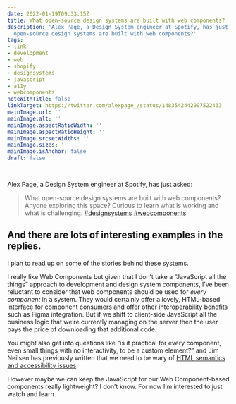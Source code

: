 ```yaml
---
date: 2022-01-19T09:33:15Z
title: What open-source design systems are built with web components?
description: 'Alex Page, a Design System engineer at Spotify, has just asked: What
  open-source design systems are built with web components?'
tags:
- link
- development
- web
- shopify
- designsystems
- javascript
- a11y
- webcomponents
noteWithTitle: false
linkTarget: https://twitter.com/alexpage_/status/1483542442997522433
mainImage.url: ''
mainImage.alt: ''
mainImage.aspectRatioWidth: ''
mainImage.aspectRatioHeight: ''
mainImage.srcsetWidths: ''
mainImage.sizes: ''
mainImage.isAnchor: false
draft: false

---
```

Alex Page, a Design System engineer at Spotify, has just asked:

> What open-source design systems are built with web components? Anyone exploring this space? Curious to learn what is working and what is challenging. [#designsystems](https://twitter.com/hashtag/designsystems?src=hashtag_click) [#webcomponents](https://twitter.com/hashtag/webcomponents?src=hashtag_click)

And there are lots of interesting examples in the replies.
---

I plan to read up on some of the stories behind these systems.

I really like Web Components but given that I don’t take a “JavaScript all the things” approach to development and design system components, I’ve been reluctant to consider that web components should be used for _every component_ in a system. They would certainly offer a lovely, HTML-based interface for component consumers and offer other interoperability benefits such as Figma integration. But if we shift to client-side JavaScript all the business logic that we’re currently managing on the server then the user pays the price of downloading that additional code.

You might also get into questions like “is it practical for every component, even small things with no interactivity, to be a custom element?” and Jim Neilsen has previously written that we need to be wary of [HTML semantics and accessibility issues](https://blog.jim-nielsen.com/2021/custom-elements-without-js/).

However maybe we can keep the JavaScript for our Web Component-based components really lightweight? I don’t know. For now I’m interested to just watch and learn.